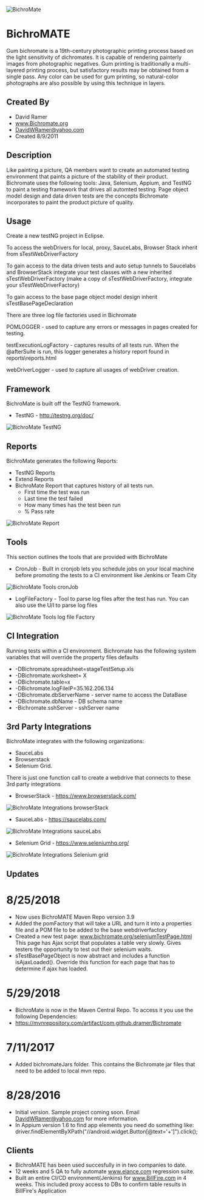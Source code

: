 ﻿![BichroMate](images/Splash.png)
# BichroMATE

Gum bichromate is a 19th-century photographic printing process based on the light sensitivity of dichromates. It is capable of rendering painterly images from photographic negatives. Gum printing is traditionally a multi-layered printing process, but satisfactory results may be obtained from a single pass. Any color can be used for gum printing, so natural-color photographs are also possible by using this technique in layers.

## Created By
* David Ramer
* www.Bichromate.org
* DavidWRamer@yahoo.com
* Created 8/9/2011


## Description
Like painting a picture, QA members want to create an automated testing environment that paints a picture of the stability of their product.  Bichromate uses the following tools: Java, Selenium, Appium, and TestNG to paint a testing framework that drives all automted testing. Page object model design and data driven tests are the concepts Bichromate incorporates to paint the product picture of quality.

## Usage

Create a new testNG project in Eclipse.

To access the webDrivers for local, proxy, SauceLabs, Browser Stack inherit from sTestWebDriverFactory

To gain access to the data driven tests and auto setup tunnels to Saucelabs and BrowserStack integrate your test classes with a new inherited sTestWebDriverFactory (make a copy of sTestWebDriverFactory, integrate your sTestWebDriverFactory)

To gain access to the base page object model design inherit sTestBasePageDeclaration

There are three log file factories used in Bichromate

POMLOGGER - used to capture any errors or messages in pages created for testing.

testExecutionLogFactory - captures results of all tests run.  When the @afterSuite is run, this logger generates a history report found in reports\reports.html

webDriverLogger - used to capture all usages of webDriver creation.

## Framework
BichroMate is built off the TestNG framework.

* TestNG - http://testng.org/doc/

![BichroMate TestNG](images/testng.JPG)

## Reports
BichroMate generates the following Reports:
* TestNG Reports 
* Extend Reports 
* BichroMate Report that captures history of all tests run.
  * First time the test was run
  * Last time the test failed
  * How many times has the test been run
  * % Pass rate

![BichroMate Report](images/BichroMateReport.JPG)

## Tools
This section outlines the tools that are provided with BichroMate

* CronJob - Built in cronjob lets you schedule jobs on your local machine before promoting the tests to a CI environment like Jenkins or Team City

![BichroMate Tools cronJob](images/cronJob.JPG)

* LogFileFactory - Tool to parse log files after the test has run. You can also use the U/I to parse log files

![BichroMate Tools log file Factory](images/logFactory.JPG)

## CI Integration

Running tests within a CI environment. Bichromate has the following system variables that will override the property files defaults

* -DBichromate.spreadsheet=stageTestSetup.xls
* -DBichromate.worksheet= X
* -DBichromate.table=x
* -DBichromate.logFileIP=35.162.206.134
* -DBichromate.dbServerName - server name to access the DataBase
* -DBichromate.dbName - DB schema name
* -Bichromate.sshServer - sshServer name

## 3rd Party Integrations
BichroMate integrates with the following organizations:
* SauceLabs 
* Browserstack 
* Selenium Grid. 

There is just one function call to create a webdrive that connects to these 3rd party integrations

* BrowserStack - https://www.browserstack.com/

![BichroMate Integrations browserStack](images/browserStack.JPG)

* SauceLabs - https://saucelabs.com/

![BichroMate Integrations sauceLabs](images/saucelabs.JPG)

* Selenium Grid - https://www.seleniumhq.org/

![BichroMate Integrations Selenium grid](images/Selenium-Grid.png)


## Updates 

# 8/25/2018

* Now uses BichroMATE Maven Repo version 3.9
* Added the pomFactory that will take a URL and turn it into a properties file and a POM file to be added to the base webdriverfactory
* Created a new test page:  www.bichromate.org/seleniumTestPage.html This page has Ajax script that populates a table very slowly. Gives   testers the opportunity to test out their selenium waits.
* sTestBasePageObject is now abstract and includes a function isAjaxLoaded(). Override this function for each page that has to determine   if ajax has loaded.

# 5/29/2018  

* BichroMate is now in the Maven Central Repo. To access it you use the following Dependencies:
* https://mvnrepository.com/artifact/com.github.dramer/Bichromate

# 7/11/2017  
* Added bichromateJars folder. This contains the Bichromate jar files that need to be added to local mvn repo.

# 8/28/2016 
* Initial version. Sample project coming soon.  Email DavidWRamer@yahoo.com for more information.
* In Appium version 1.6 to find app elements you need do something like:
  driver.findElementByXPath("//android.widget.Button[@text='+']").click();
  
## Clients
  
  * BichroMATE has been used succesfully in in two companies to date. 
  * 12 weeks and 5 QA to fully automate www.elance.com regression suite.
  * Built an entire CI/CD environment(Jenkins) for www.BillFire.com in 4 weeks. This included proxy access to DBs to confirm table           results in BillFire's Application
